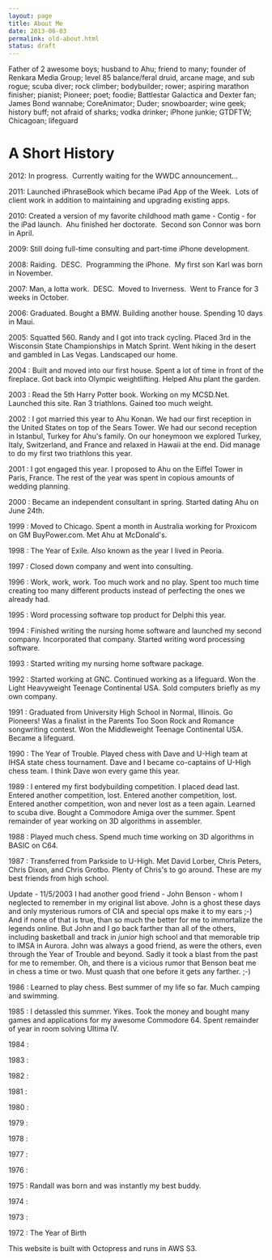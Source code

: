```yaml
---
layout: page
title: About Me
date: 2013-06-03
permalink: old-about.html
status: draft
---
```


Father of 2 awesome boys; husband to Ahu; friend to many; founder of Renkara Media Group; level 85 balance/feral druid, arcane mage, and sub rogue; scuba diver; rock climber; bodybuilder; rower; aspiring marathon finisher; pianist; Pioneer; poet; foodie; Battlestar Galactica and Dexter fan; James Bond wannabe; CoreAnimator; Duder; snowboarder; wine geek; history buff; not afraid of sharks; vodka drinker; iPhone junkie; GTDFTW; Chicagoan; lifeguard


# A Short History


2012: In progress.  Currently waiting for the WWDC announcement...



2011: Launched iPhraseBook which became iPad App of the Week.  Lots of client work in addition to maintaining and upgrading existing apps.


2010: Created a version of my favorite childhood math game - Contig - for the iPad launch.  Ahu finished her doctorate.  Second son Connor was born in April.

2009: Still doing full-time consulting and part-time iPhone development.


2008: Raiding.  DESC.  Programming the iPhone.  My first son Karl was born in November.


2007: Man, a lotta work.  DESC.  Moved to Inverness.  Went to France for 3 weeks in October.


2006: Graduated. Bought a BMW. Building another house. Spending 10 days in Maui.


2005: Squatted 560. Randy and I got into track cycling. Placed 3rd in the Wisconsin State Championships in Match Sprint. Went hiking in the desert and gambled in Las Vegas. Landscaped our home.


2004 : Built and moved into our first house. Spent a lot of time in front of the fireplace. Got back into Olympic weightlifting. Helped Ahu plant the garden.


2003 : Read the 5th Harry Potter book. Working on my MCSD.Net. Launched this site. Ran 3 triathlons. Gained too much weight.


2002 : I got married this year to Ahu Konan. We had our first reception in the United States on top of the Sears Tower. We had our second reception in Istanbul, Turkey for Ahu's family. On our honeymoon we explored Turkey, Italy, Switzerland, and France and relaxed in Hawaii at the end. Did manage to do my first two triathlons this year.


2001 : I got engaged this year. I proposed to Ahu on the Eiffel Tower in Paris, France. The rest of the year was spent in copious amounts of wedding planning.


2000 : Became an independent consultant in spring. Started dating Ahu on June 24th.



1999 : Moved to Chicago. Spent a month in Australia working for Proxicom on GM BuyPower.com. Met Ahu at McDonald's.



1998 : The Year of Exile. Also known as the year I lived in Peoria.



1997 : Closed down company and went into consulting.



1996 : Work, work, work. Too much work and no play. Spent too much time creating too many different products instead of perfecting the ones we already had.



1995 : Word processing software top product for Delphi this year.



1994 : Finished writing the nursing home software and launched my second company. Incorporated that company. Started writing word processing software.



1993 : Started writing my nursing home software package.



1992 : Started working at GNC. Continued working as a lifeguard. Won the Light Heavyweight Teenage Continental USA. Sold computers briefly as my own company.



1991 : Graduated from University High School in Normal, Illinois. Go Pioneers! Was a finalist in the Parents Too Soon Rock and Romance songwriting contest. Won the Middleweight Teenage Continental USA. Became a lifeguard.



1990 : The Year of Trouble. Played chess with Dave and U-High team at IHSA state chess tournament. Dave and I became co-captains of U-High chess team. I think Dave won every game this year.



1989 : I entered my first bodybuilding competition. I placed dead last. Entered another competition, lost. Entered another competition, lost. Entered another competition, won and never lost as a teen again. Learned to scuba dive. Bought a Commodore Amiga over the summer. Spent remainder of year working on 3D algorithms in assembler.



1988 : Played much chess. Spend much time working on 3D algorithms in BASIC on C64.



1987 : Transferred from Parkside to U-High. Met David Lorber, Chris Peters, Chris Dixon, and Chris Grotbo. Plenty of Chris's to go around. These are my best friends from high school.



Update - 11/5/2003 I had another good friend - John Benson - whom I neglected to remember in my original list above. John is a ghost these days and only mysterious rumors of CIA and special ops make it to my ears ;-) And if none of that is true, than so much the better for me to immortalize the legends online. But John and I go back farther than all of the others, including basketball and track in *junior* high school and that memorable trip to IMSA in Aurora. John was always a good friend, as were the others, even through the Year of Trouble and beyond. Sadly it took a blast from the past for me to remember. Oh, and there is a vicious rumor that Benson beat me in chess a time or two. Must quash that one before it gets any farther. ;-)



1986 : Learned to play chess. Best summer of my life so far. Much camping and swimming.



1985 : I detassled this summer. Yikes. Took the money and bought many games and applications for my awesome Commodore 64. Spent remainder of year in room solving Ultima IV.



1984 :



1983 :



1982 :



1981 :



1980 :



1979 :



1978 :



1977 :



1976 :



1975 : Randall was born and was instantly my best buddy.



1974 :



1973 :



1972 : The Year of Birth



This website is built with Octopress and runs in AWS S3.
